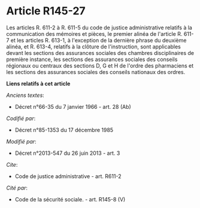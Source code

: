 # Article R145-27

Les articles R. 611-2 à R. 611-5 du code de justice administrative relatifs à la communication des mémoires et pièces, le
premier alinéa de l'article R. 611-7 et les articles R. 613-1, à l'exception de la dernière phrase du deuxième alinéa, et R.
613-4, relatifs à la clôture de l'instruction, sont applicables devant les sections des assurances sociales des chambres
disciplinaires de première instance, les sections des assurances sociales des conseils régionaux ou centraux des sections D,
G et H de l'ordre des pharmaciens et les sections des assurances sociales des conseils nationaux des ordres.

**Liens relatifs à cet article**

_Anciens textes_:

  - Décret n°66-35 du 7 janvier 1966 - art. 28 (Ab)

_Codifié par_:

  - Décret n°85-1353 du 17 décembre 1985

_Modifié par_:

  - Décret n°2013-547 du 26 juin 2013 - art. 3

_Cite_:

  - Code de justice administrative - art. R611-2

_Cité par_:

  - Code de la sécurité sociale. - art. R145-8 (V)
